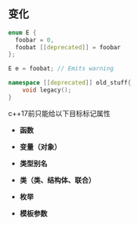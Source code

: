 ## 变化

```cpp
enum E {
  foobar = 0,
  foobat [[deprecated]] = foobar
};

E e = foobat; // Emits warning

namespace [[deprecated]] old_stuff{
    void legacy();
}
```

c++17前只能给以下目标标记属性

* **函数**

* **变量（对象）**

* **类型别名**

* **类（类、结构体、联合）**

* **枚举**

* **模板参数**